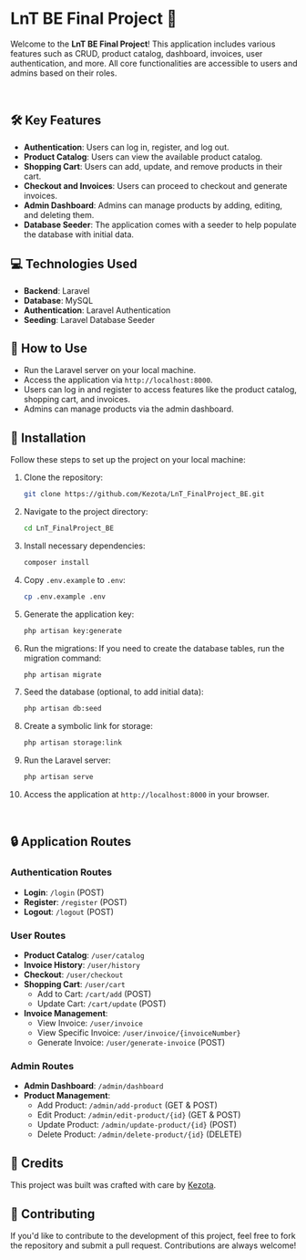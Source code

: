 # LnT BE Final Project 🏢

Welcome to the **LnT BE Final Project**! This application includes various features such as CRUD, product catalog, dashboard, invoices, user authentication, and more. All core functionalities are accessible to users and admins based on their roles.

<br>

## 🛠️ Key Features

- **Authentication**: Users can log in, register, and log out.
- **Product Catalog**: Users can view the available product catalog.
- **Shopping Cart**: Users can add, update, and remove products in their cart.
- **Checkout and Invoices**: Users can proceed to checkout and generate invoices.
- **Admin Dashboard**: Admins can manage products by adding, editing, and deleting them.
- **Database Seeder**: The application comes with a seeder to help populate the database with initial data.

## 💻 Technologies Used

- **Backend**: Laravel
- **Database**: MySQL
- **Authentication**: Laravel Authentication
- **Seeding**: Laravel Database Seeder

## 🎯 How to Use

- Run the Laravel server on your local machine.
- Access the application via `http://localhost:8000`.
- Users can log in and register to access features like the product catalog, shopping cart, and invoices.
- Admins can manage products via the admin dashboard.

## 🔧 Installation

Follow these steps to set up the project on your local machine:

1. Clone the repository:
   ```bash
   git clone https://github.com/Kezota/LnT_FinalProject_BE.git
   ```
2. Navigate to the project directory:
   ```bash
   cd LnT_FinalProject_BE
   ```
3. Install necessary dependencies:
   ```bash
   composer install
   ```
4. Copy `.env.example` to `.env`:
   ```bash
   cp .env.example .env
   ```
5. Generate the application key:
   ```bash
   php artisan key:generate
   ```
6. Run the migrations: If you need to create the database tables, run the migration command:
   ```bash
   php artisan migrate
   ```
7. Seed the database (optional, to add initial data):
   ```bash
   php artisan db:seed
   ```
8. Create a symbolic link for storage:
   ```bash
   php artisan storage:link
   ```
9. Run the Laravel server:
   ```bash
   php artisan serve
   ```
10. Access the application at `http://localhost:8000` in your browser.

<br>

## 🔒 Application Routes

### Authentication Routes
- **Login**: `/login` (POST)
- **Register**: `/register` (POST)
- **Logout**: `/logout` (POST)

### User Routes
- **Product Catalog**: `/user/catalog`  
- **Invoice History**: `/user/history`
- **Checkout**: `/user/checkout`
- **Shopping Cart**: `/user/cart`  
  - Add to Cart: `/cart/add` (POST)  
  - Update Cart: `/cart/update` (POST)
- **Invoice Management**: 
  - View Invoice: `/user/invoice`  
  - View Specific Invoice: `/user/invoice/{invoiceNumber}`  
  - Generate Invoice: `/user/generate-invoice` (POST)

### Admin Routes
- **Admin Dashboard**: `/admin/dashboard`
- **Product Management**:
  - Add Product: `/admin/add-product` (GET & POST)
  - Edit Product: `/admin/edit-product/{id}` (GET & POST)
  - Update Product: `/admin/update-product/{id}` (POST)
  - Delete Product: `/admin/delete-product/{id}` (DELETE)


## 👏 Credits

This project was built was crafted with care by [Kezota](https://github.com/kezota).

## 🤝 Contributing

If you'd like to contribute to the development of this project, feel free to fork the repository and submit a pull request. Contributions are always welcome!

